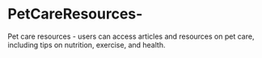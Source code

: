 # PetCareResources-
Pet care resources - users can access articles and resources on pet care, including tips on nutrition, exercise, and health.
